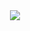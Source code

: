 <div id="header" align="center">
  <img src="https://media.giphy.com/media/GjNiBbczpWmxXePb6l/giphy.gif width=100"/>
</div>
